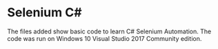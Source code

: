 # Selenium C#
The files added show basic code to learn C# Selenium Automation. The code was run on Windows 10 Visual Studio 2017 Community edition.
